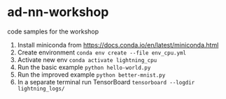 # ad-nn-workshop
code samples for the workshop

1. Install miniconda from https://docs.conda.io/en/latest/miniconda.html
2. Create environment `conda env create --file env_cpu.yml`
3. Activate new env `conda activate lightning_cpu`
4. Run the basic example `python hello-world.py`
5. Run the improved example `python better-mnist.py`
6. In a separate terminal run TensorBoard `tensorboard --logdir lightning_logs/`
